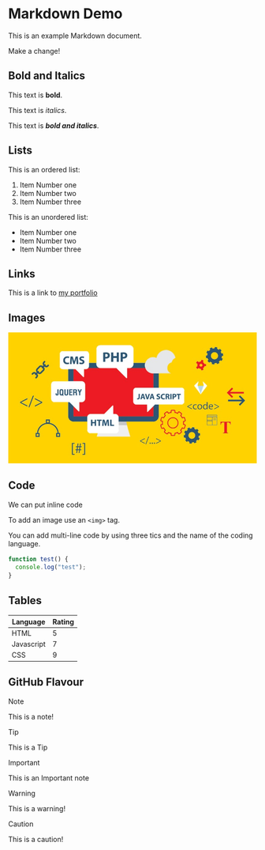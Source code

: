 # Markdown Demo

This is an example Markdown document.

Make a change!

## Bold and Italics

This text is **bold**.

This text is _italics_.

This text is **_bold and italics_**.

## Lists

This is an ordered list:

1. Item Number one
2. Item Number two
3. Item Number three

This is an unordered list:

- Item Number one
- Item Number two
- Item Number three


## Links

This is a link to [my portfolio](https://awsactivators.github.io)

## Images

![Web Dev](web-dev.jpg)

## Code

We can put inline code

To add an image use an `<img>` tag.

You can add multi-line code by using three tics and the name of the coding language.

```js
function test() {
  console.log("test");
}
```

## Tables

| Language  | Rating |
| --------  | ------ |
| HTML      |   5    |
|Javascript |   7    |
| CSS       |   9    | 

## GitHub Flavour

> [!Note]  
> This is a note!

> [!Tip]  
This is a Tip

> [!IMPORTANT]  
This is an Important note

> [!WARNING]  
This is a warning!

> [!CAUTION]  
This is a caution!